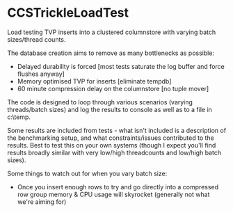 # CCSTrickleLoadTest
Load testing TVP inserts into a clustered columnstore with varying batch sizes/thread counts.

The database creation aims to remove as many bottlenecks as possible:
- Delayed durability is forced [most tests saturate the log buffer and force flushes anyway]
- Memory optimised TVP for inserts [eliminate tempdb]
- 60 minute compression delay on the columnstore [no tuple mover]

The code is designed to loop through various scenarios (varying threads/batch sizes) and log the results to console as well as to a file in c:\temp.

Some results are included from tests - what isn't included is a description of the benchmarking setup, and what constraints/issues contributed to the results.  Best to test this on your own systems (though I expect you'll find results broadly similar with very low/high threadcounts and low/high batch sizes).

Some things to watch out for when you vary batch size:
- Once you insert enough rows to try and go directly into a compressed row group memory & CPU usage will skyrocket (generally not what we're aiming for)
